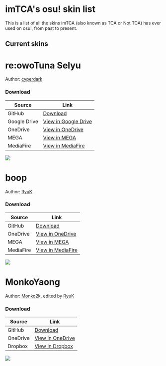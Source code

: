 # imTCA's osu! skin list
This is a list of all the skins imTCA (also known as TCA or Not TCA) has ever used on osu!, from past to present.

## Current skins

# re:owoTuna Selyu

Author: [cyperdark](https://osu.ppy.sh/users/9893708)
### Download
|Source|Link|
|---|---|
|GitHub|[Download](https://github.com/NotTCA/imTCA-osu-skins/releases/download/skins/-.reowoTuna.v1.1.Selyu.-.osk)
|Google Drive|[View in Google Drive](https://drive.google.com/file/d/1SVtUUvo4o2DUwQ1Pf2Xb0v4eDblvvovq/view?usp=sharing)|
|OneDrive|[View in OneDrive](https://1drv.ms/u/s!Ai351tFIX9j4gSevljxjfQ16Q7kr?e=UQXANG)|
|MEGA|[View in MEGA](https://mega.nz/folder/IAsDGDpJ#K-QkgqEUM6laE-mCyZYa5A/file/YZ1D0a5L)|
|MediaFire|[View in MediaFire](https://www.mediafire.com/file/10yv0iwzd9vn7zh/-_%2523_re%253BowoTuna_v1.1_%25E3%2580%258ESelyu%25E3%2580%258F_%2523_-.osk/file)|

![](https://skins.osuck.net/uploads/posts/2020-08/1596468449_screenshot9247.jpg)

# boop

Author: [RyuK](https://osu.ppy.sh/users/6304246)
### Download
|Source|Link|
|---|---|
|GitHub|[Download](https://github.com/NotTCA/imTCA-osu-skins/releases/download/skins/boop.osk)
|OneDrive|[View in OneDrive](https://1drv.ms/u/s!Ai351tFIX9j4gSh61qhfcIBidpHq?e=UNBeSv)|
|MEGA|[View in MEGA](https://mega.nz/file/hEl0QBgC#KK5fR6efrohst53AUIt1ZbUQxbefBI5JreirOJi-hgc)|
|MediaFire|[View in MediaFire](https://www.mediafire.com/file/whlwi8dvwfxeu5n/boop.osk/file)|

![](https://skins.osuck.net/uploads/posts/2020-09/1601193848_screenshot9636.jpg)

# MonkoYaong

Author: [Monko2k](https://osu.ppy.sh/users/4852013), edited by [RyuK](https://osu.ppy.sh/users/6304246)

### Download
|Source|Link|
|---|---|
|GitHub|[Download](https://github.com/NotTCA/imTCA-osu-skins/releases/download/skins/-.MonkoYaong.osk)
|OneDrive|[View in OneDrive](https://1drv.ms/u/s!Ai351tFIX9j4gSlZMSmids-87qCJ?e=Jkgm1y)|
|Dropbox|[View in Dropbox](https://www.dropbox.com/s/l9lxw92pzvz9njz/-%20MonkoYaong.osk?dl=0)|

![](https://osu.ppy.sh/ss/11923433)